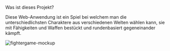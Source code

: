 Was ist dieses Projekt?

Diese Web-Anwendung ist ein Spiel bei welchem man die unterschiedlichsten Charaktere aus verschiedenen Welten wählen kann, sie mit Fähigkeiten und Waffen bestückt und rundenbasiert gegeneinander kämpft.

![fightergame-mockup](https://github.com/user-attachments/assets/5ef1abe2-f020-486f-8238-94dab1b5ec7d)
